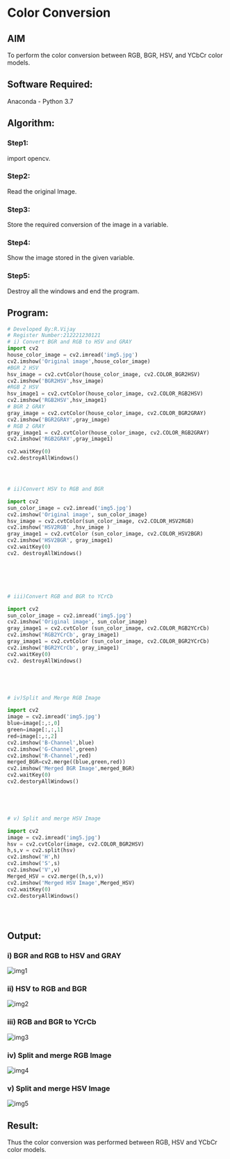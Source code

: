 # Color Conversion
## AIM
To perform the color conversion between RGB, BGR, HSV, and YCbCr color models.

## Software Required:
Anaconda - Python 3.7
## Algorithm:
### Step1:
import opencv.


### Step2:
Read the original Image.


### Step3:
Store the required conversion of the image in a variable.


### Step4:
Show the image stored in the given variable.


### Step5:
Destroy all the windows and end the program.


## Program:
```python
# Developed By:R.Vijay
# Register Number:212221230121
# i) Convert BGR and RGB to HSV and GRAY
import cv2
house_color_image = cv2.imread('img5.jpg')
cv2.imshow('Original image',house_color_image)
#BGR 2 HSV
hsv_image = cv2.cvtColor(house_color_image, cv2.COLOR_BGR2HSV)
cv2.imshow('BGR2HSV',hsv_image)
#RGB 2 HSV
hsv_image1 = cv2.cvtColor(house_color_image, cv2.COLOR_RGB2HSV)
cv2.imshow('RGB2HSV',hsv_image1)
# BGR 2 GRAY
gray_image = cv2.cvtColor(house_color_image, cv2.COLOR_BGR2GRAY)
cv2.imshow('BGR2GRAY',gray_image)
# RGB 2 GRAY
gray_image1 = cv2.cvtColor(house_color_image, cv2.COLOR_RGB2GRAY)
cv2.imshow('RGB2GRAY',gray_image1)

cv2.waitKey(0)
cv2.destroyAllWindows()




# ii)Convert HSV to RGB and BGR

import cv2
sun_color_image = cv2.imread('img5.jpg')
cv2.imshow('Original image', sun_color_image)
hsv_image = cv2.cvtColor(sun_color_image, cv2.COLOR_HSV2RGB)
cv2.imshow('HSV2RGB' ,hsv_image )
gray_image1 = cv2.cvtColor (sun_color_image, cv2.COLOR_HSV2BGR)
cv2.imshow('HSV2BGR', gray_image1)
cv2.waitKey(0)
cv2. destroyAllWindows()






# iii)Convert RGB and BGR to YCrCb

import cv2
sun_color_image = cv2.imread('img5.jpg')
cv2.imshow('Original image', sun_color_image)
gray_image1 = cv2.cvtColor (sun_color_image, cv2.COLOR_RGB2YCrCb)
cv2.imshow('RGB2YCrCb', gray_image1)
gray_image1 = cv2.cvtColor (sun_color_image, cv2.COLOR_BGR2YCrCb)
cv2.imshow('BGR2YCrCb', gray_image1)
cv2.waitKey(0)
cv2. destroyAllWindows()





# iv)Split and Merge RGB Image

import cv2
image = cv2.imread('img5.jpg')
blue=image[:,:,0]
green=image[:,:,1]
red=image[:,:,2]
cv2.imshow('B-Channel',blue)
cv2.imshow('G-Channel',green)
cv2.imshow('R-Channel',red)
merged_BGR=cv2.merge((blue,green,red))
cv2.imshow('Merged BGR Image',merged_BGR)
cv2.waitKey(0)
cv2.destoryAllWindows()





# v) Split and merge HSV Image

import cv2
image = cv2.imread('img5.jpg')
hsv = cv2.cvtColor(image, cv2.COLOR_BGR2HSV)
h,s,v = cv2.split(hsv)
cv2.imshow('H',h)
cv2.imshow('S',s)
cv2.imshow('V',v)
Merged_HSV = cv2.merge((h,s,v))
cv2.imshow('Merged HSV Image',Merged_HSV)
cv2.waitKey(0)
cv2.destoryAllWindows()





```
## Output:
### i) BGR and RGB to HSV and GRAY
![img1](https://github.com/vijay21500269/Color-Conversion/blob/main/DIP1.png)

### ii) HSV to RGB and BGR
![img2](https://github.com/vijay21500269/Color-Conversion/blob/main/DIP2.png)

### iii) RGB and BGR to YCrCb
![img3](https://github.com/vijay21500269/Color-Conversion/blob/main/DIP3.png)

### iv) Split and merge RGB Image
![img4](https://github.com/vijay21500269/Color-Conversion/blob/main/DIP4.png)

### v) Split and merge HSV Image
![img5](https://github.com/vijay21500269/Color-Conversion/blob/main/DIP5.png)


## Result:
Thus the color conversion was performed between RGB, HSV and YCbCr color models.
